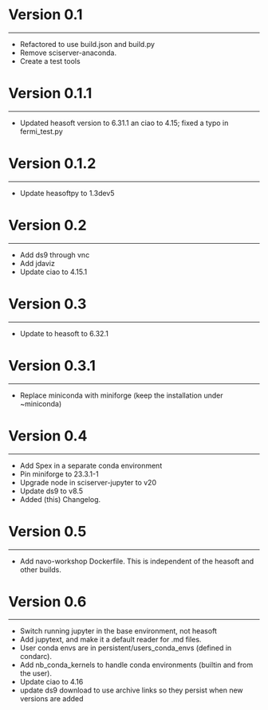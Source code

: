 # Version 0.1 
---
- Refactored to use build.json and build.py
- Remove sciserver-anaconda.
- Create a test tools


# Version 0.1.1
---
- Updated heasoft version to 6.31.1 an ciao to 4.15; fixed a typo in fermi_test.py


# Version 0.1.2
---
- Update heasoftpy to 1.3dev5


# Version 0.2
---
- Add ds9 through vnc
- Add jdaviz
- Update ciao to 4.15.1


# Version 0.3
---
- Update to heasoft to 6.32.1


# Version 0.3.1
---
- Replace miniconda with miniforge (keep the installation under ~miniconda)


# Version 0.4
---
- Add Spex in a separate conda environment
- Pin miniforge to 23.3.1-1
- Upgrade node in sciserver-jupyter to v20
- Update ds9 to v8.5
- Added (this) Changelog.

# Version 0.5
---
- Add navo-workshop Dockerfile. This is independent of the heasoft and other builds.

# Version 0.6
---
- Switch running jupyter in the base environment, not heasoft
- Add jupytext, and make it a default reader for .md files.
- User conda envs are in persistent/users_conda_envs (defined in condarc).
- Add nb_conda_kernels to handle conda environments (builtin and from the user).
- Update ciao to 4.16
- update ds9 download to use archive links so they persist when new versions are added
